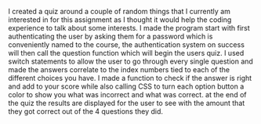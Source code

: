 I created a quiz around a couple of random things that I currently am interested in for this assignment as I thought it would help the coding experience to talk about some interests.
I made the program start with first authenticating the user by asking them for a password which is conveniently named to the course, the authentication system on success will then call the question function
which will begin the users quiz. I used switch statements to allow the user to go through every single question and made the answers correlate to the index numbers tied to each of the different choices you have.
I made a function to check if the answer is right and add to your score while also calling CSS to turn each option button a color to show you what was incorrect and what was correct.
at the end of the quiz the results are displayed for the user to see with the amount that they got correct out of the 4 questions they did.
